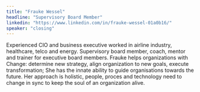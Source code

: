 ```yaml
---
title: "Frauke Wessel"
headline: "Supervisory Board Member"
linkedin: "https://www.linkedin.com/in/frauke-wessel-01a0b16/"
speaker: "closing"
---
```


Experienced CIO and business executive worked in airline industry, healthcare, telco and energy. Supervisory board member, coach, mentor and trainer for executive board members. Frauke helps organizations with Change: determine new strategy, align organization to new goals, execute transformation; She has the innate ability to guide organisations towards the future. Her approach is holistic, people, proces and technology need to change in sync to keep the soul of an organization alive.
